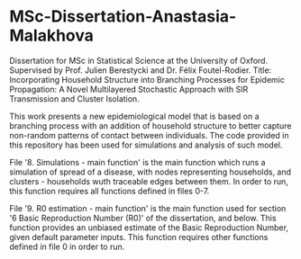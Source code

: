 # MSc-Dissertation-Anastasia-Malakhova
Dissertation for MSc in Statistical Science at the University of Oxford. Supervised by Prof. Julien Berestycki and Dr. Félix Foutel-Rodier. Title: Incorporating Household Structure into Branching Processes for Epidemic Propagation: A Novel Multilayered Stochastic Approach with SIR Transmission and Cluster Isolation.

This work presents a new epidemiological model that is based on a branching process with an addition of household structure to better capture non-random patterns of contact between individuals. The code provided in this repository has been used for simulations and analysis of such model. 


File '8. Simulations - main function' is the main function which runs a simulation of spread of a disease, with nodes representing households, 
and clusters - households wuth traceable edges between them. In order to run, this function requires all functions defined in files 0-7. 

File '9. R0 estimation - main function' is the main function used for section '6 Basic Reproduction Number (R0)' of the dissertation, and below. This function provides an unbiased estimate of the Basic Reproduction Number, given default parameter inputs. This function requires other functions defined in file 0 in order to run. 
